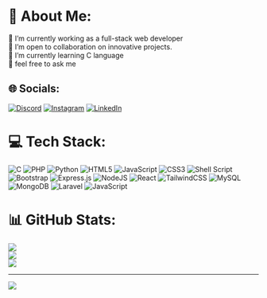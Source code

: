# 💫 About Me:
🔭 I’m currently working as a full-stack web developer<br>🤝 I’m open to collaboration on innovative projects.<br>🌱 I’m currently learning C language<br>💬 feel free to ask me


## 🌐 Socials:
[![Discord](https://img.shields.io/badge/Discord-%237289DA.svg?logo=discord&logoColor=white)](https://discord.gg/Lawkmu) [![Instagram](https://img.shields.io/badge/Instagram-%23E4405F.svg?logo=Instagram&logoColor=white)](https://instagram.com/mouad_ait_el_aouad) [![LinkedIn](https://img.shields.io/badge/LinkedIn-%230077B5.svg?logo=linkedin&logoColor=white)](https://linkedin.com/in/mouadaitelaouad) 

# 💻 Tech Stack:
![C](https://img.shields.io/badge/c-%2300599C.svg?style=for-the-badge&logo=c&logoColor=white) ![PHP](https://img.shields.io/badge/php-%23777BB4.svg?style=for-the-badge&logo=php&logoColor=white) ![Python](https://img.shields.io/badge/python-3670A0?style=for-the-badge&logo=python&logoColor=ffdd54) ![HTML5](https://img.shields.io/badge/html5-%23E34F26.svg?style=for-the-badge&logo=html5&logoColor=white) ![JavaScript](https://img.shields.io/badge/javascript-%23323330.svg?style=for-the-badge&logo=javascript&logoColor=%23F7DF1E) ![CSS3](https://img.shields.io/badge/css3-%231572B6.svg?style=for-the-badge&logo=css3&logoColor=white) ![Shell Script](https://img.shields.io/badge/shell_script-%23121011.svg?style=for-the-badge&logo=gnu-bash&logoColor=white) ![Bootstrap](https://img.shields.io/badge/bootstrap-%238511FA.svg?style=for-the-badge&logo=bootstrap&logoColor=white) ![Express.js](https://img.shields.io/badge/express.js-%23404d59.svg?style=for-the-badge&logo=express&logoColor=%2361DAFB) ![NodeJS](https://img.shields.io/badge/node.js-6DA55F?style=for-the-badge&logo=node.js&logoColor=white) ![React](https://img.shields.io/badge/react-%2320232a.svg?style=for-the-badge&logo=react&logoColor=%2361DAFB) ![TailwindCSS](https://img.shields.io/badge/tailwindcss-%2338B2AC.svg?style=for-the-badge&logo=tailwind-css&logoColor=white) ![MySQL](https://img.shields.io/badge/mysql-4479A1.svg?style=for-the-badge&logo=mysql&logoColor=white) ![MongoDB](https://img.shields.io/badge/MongoDB-%234ea94b.svg?style=for-the-badge&logo=mongodb&logoColor=white) ![Laravel](https://img.shields.io/badge/laravel-%23FF2D20.svg?style=for-the-badge&logo=laravel&logoColor=white) ![JavaScript](https://img.shields.io/badge/javascript-%23323330.svg?style=for-the-badge&logo=javascript&logoColor=%23F7DF1E)
# 📊 GitHub Stats:
![](https://github-readme-stats.vercel.app/api?username=lawkmu&theme=dark&hide_border=true&include_all_commits=true&count_private=true)<br/>
![](https://github-readme-streak-stats.herokuapp.com/?user=lawkmu&theme=dark&hide_border=true)<br/>
![](https://github-readme-stats.vercel.app/api/top-langs/?username=lawkmu&theme=dark&hide_border=true&include_all_commits=true&count_private=true&layout=compact)

---
[![](https://visitcount.itsvg.in/api?id=lawkmu&icon=6&color=1)](https://visitcount.itsvg.in)

<!-- Proudly created with GPRM ( https://gprm.itsvg.in ) -->
